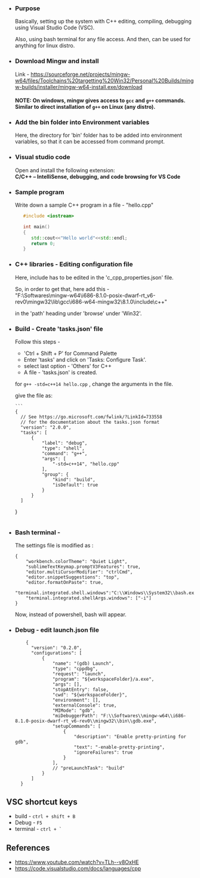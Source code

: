 * ### Purpose
	Basically, setting up the system with C++ editing, compiling, debugging using Visual Studio Code (VSC). 
	
	Also, using bash terminal for any file access. And then, can be used for anything for linux distro.
	
* ### Download Mingw and install
    Link - https://sourceforge.net/projects/mingw-w64/files/Toolchains%20targetting%20Win32/Personal%20Builds/mingw-builds/installer/mingw-w64-install.exe/download
	
	#### NOTE: On windows, mingw gives access to ```gcc``` and ```g++``` commands. Similar to direct installation of ```g++``` on Linux (any distro).
    
* ### Add the bin folder into Environment variables
  Here, the directory for 'bin' folder has to be added into environment variables, so that it can be accessed from command prompt.

* ### Visual studio code
  Open and install the following extension: <br/>
  **C/C++ – IntelliSense, debugging, and code browsing for VS Code**

* ### Sample program
  Write down a sample C++ program in a file - "hello.cpp"
  
  ```c++
     #include <iostream>

     int main()
     {
        std::cout<<"Hello world"<<std::endl;
        return 0;
     }
  ```

* ### C++ libraries - Editing configuration file
  Here, include has to be edited in the 'c_cpp_properties.json' file.
  
  So, in order to get that, here add this - <br/>
  "F:\\Softwares\\mingw-w64\\i686-8.1.0-posix-dwarf-rt_v6-rev0\\mingw32\\lib\\gcc\\i686-w64-mingw32\\8.1.0\\include\\c++"
   
   in the 'path' heading under 'browse' under 'Win32'.

* ### Build - Create 'tasks.json' file
  Follow this steps - 
  
  	* 'Ctrl + Shift + P' for Command Palette
	* Enter 'tasks' and click on 'Tasks: Configure Task'.
	* select last option - 'Others' for C++
	* A file - 'tasks.json' is created.
	
  for ```g++ -std=c++14 hello.cpp``` , change the arguments in the file.
  
  give the file as:
  
	  ```
	  {
		// See https://go.microsoft.com/fwlink/?LinkId=733558
		// for the documentation about the tasks.json format
		"version": "2.0.0",
		"tasks": [
			{
				"label": "debug",
				"type": "shell",
				"command": "g++",
				"args": [
					"-std=c++14", "hello.cpp"
				],
				"group": {
					"kind": "build",
					"isDefault": true
				}
			}
		]
	}
	```

* ### Bash terminal - 

	The settings file is modified as :
	```
	{
		"workbench.colorTheme": "Quiet Light",
		"sublimeTextKeymap.promptV3Features": true,
		"editor.multiCursorModifier": "ctrlCmd",
		"editor.snippetSuggestions": "top",
		"editor.formatOnPaste": true,
		"terminal.integrated.shell.windows":"C:\\Windows\\System32\\bash.exe",
		"terminal.integrated.shellArgs.windows": ["-i"]
	}
	```

	Now, instead of powershell, bash will appear.
	
	
* ### Debug - edit launch.json file
  ```
	  {
		"version": "0.2.0",
		"configurations": [
			{
				"name": "(gdb) Launch",
				"type": "cppdbg",
				"request": "launch",
				"program": "${workspaceFolder}/a.exe",
				"args": [],
				"stopAtEntry": false,
				"cwd": "${workspaceFolder}",
				"environment": [],
				"externalConsole": true,
				"MIMode": "gdb",
				"miDebuggerPath": "F:\\Softwares\\mingw-w64\\i686-8.1.0-posix-dwarf-rt_v6-rev0\\mingw32\\bin\\gdb.exe",
				"setupCommands": [
					{
						"description": "Enable pretty-printing for gdb",
						"text": "-enable-pretty-printing",
						"ignoreFailures": true
					}
				],
				// "preLaunchTask": "build"
			}
		]
	}
  ```
  
  
## VSC shortcut keys 
* build - ```ctrl + shift + B```
* Debug - ```F5```
* terminal - ```ctrl + ` ```


## References
* https://www.youtube.com/watch?v=TLh--v8OxHE
* https://code.visualstudio.com/docs/languages/cpp
